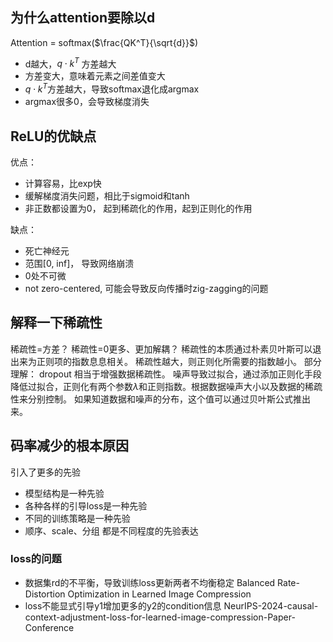 ## 为什么attention要除以d
Attention = softmax($\frac{QK^T}{\sqrt{d}}$)
- d越大，$q \cdot k^T$ 方差越大
- 方差变大，意味着元素之间差值变大
- $q \cdot k^T$方差越大，导致softmax退化成argmax
- argmax很多0，会导致梯度消失

## ReLU的优缺点
优点：
- 计算容易，比exp快
- 缓解梯度消失问题，相比于sigmoid和tanh
- 非正数都设置为0， 起到稀疏化的作用，起到正则化的作用

缺点：
- 死亡神经元
- 范围[0, inf]， 导致网络崩溃
- 0处不可微
- not zero-centered, 可能会导致反向传播时zig-zagging的问题

## 解释一下稀疏性
稀疏性=方差？
稀疏性=0更多、更加解耦？
稀疏性的本质通过朴素贝叶斯可以退出来为正则项的指数息息相关。
稀疏性越大，则正则化所需要的指数越小。
部分理解： dropout 相当于增强数据稀疏性。
噪声导致过拟合，通过添加正则化手段降低过拟合，正则化有两个参数$\lambda$和正则指数。根据数据噪声大小以及数据的稀疏性来分别控制。 如果知道数据和噪声的分布，这个值可以通过贝叶斯公式推出来。

## 码率减少的根本原因
引入了更多的先验

- 模型结构是一种先验
- 各种各样的引导loss是一种先验
- 不同的训练策略是一种先验
- 顺序、scale、分组 都是不同程度的先验表达

### loss的问题
- 数据集rd的不平衡，导致训练loss更新两者不均衡稳定   Balanced Rate-Distortion Optimization in Learned Image Compression
- loss不能显式引导y1增加更多的y2的condition信息   NeurIPS-2024-causal-context-adjustment-loss-for-learned-image-compression-Paper-Conference


